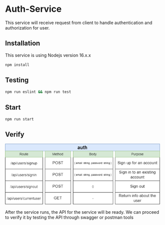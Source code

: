 # Auth-Service

This service will receive request from client to handle authentication and authorization for user.

## Installation

This service is using Nodejs version 16.x.x

```bash
npm install
```
## Testing

```bash
npm run eslint && npm run test
```

## Start

```bash
npm run start
```

## Verify

![alt text](../documents/assets/auth-srv-api.png)

After the service runs, the API for the service will be ready. We can proceed to verify it by testing the API through swagger or postman tools